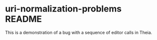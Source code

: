 # uri-normalization-problems README

This is a demonstration of a bug with a sequence of editor calls in Theia.
